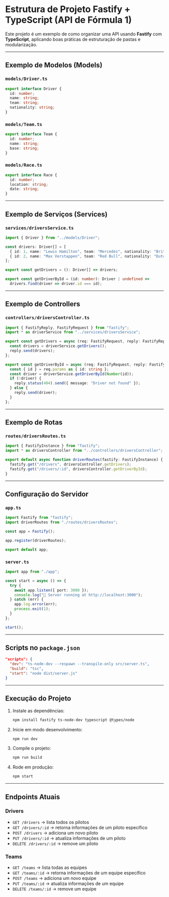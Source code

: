 # Estrutura de Projeto Fastify + TypeScript (API de Fórmula 1)

Este projeto é um exemplo de como organizar uma API usando **Fastify**
com **TypeScript**, aplicando boas práticas de estruturação de pastas e
modularização.

------------------------------------------------------------------------

## Exemplo de Modelos (Models)

### `models/Driver.ts`

``` ts
export interface Driver {
  id: number;
  name: string;
  team: string;
  nationality: string;
}
```

### `models/Team.ts`

``` ts
export interface Team {
  id: number;
  name: string;
  base: string;
}
```

### `models/Race.ts`

``` ts
export interface Race {
  id: number;
  location: string;
  date: string;
}
```

------------------------------------------------------------------------

## Exemplo de Serviços (Services)

### `services/driversService.ts`

``` ts
import { Driver } from "../models/Driver";

const drivers: Driver[] = [
  { id: 1, name: "Lewis Hamilton", team: "Mercedes", nationality: "British" },
  { id: 2, name: "Max Verstappen", team: "Red Bull", nationality: "Dutch" },
];

export const getDrivers = (): Driver[] => drivers;

export const getDriverById = (id: number): Driver | undefined =>
  drivers.find(driver => driver.id === id);
```

------------------------------------------------------------------------

## Exemplo de Controllers

### `controllers/driversController.ts`

``` ts
import { FastifyReply, FastifyRequest } from "fastify";
import * as driverService from "../services/driversService";

export const getDrivers = async (req: FastifyRequest, reply: FastifyReply) => {
  const drivers = driverService.getDrivers();
  reply.send(drivers);
};

export const getDriverById = async (req: FastifyRequest, reply: FastifyReply) => {
  const { id } = req.params as { id: string };
  const driver = driverService.getDriverById(Number(id));
  if (!driver) {
    reply.status(404).send({ message: "Driver not found" });
  } else {
    reply.send(driver);
  }
};
```

------------------------------------------------------------------------

## Exemplo de Rotas

### `routes/driversRoutes.ts`

``` ts
import { FastifyInstance } from "fastify";
import * as driversController from "../controllers/driversController";

export default async function driverRoutes(fastify: FastifyInstance) {
  fastify.get("/drivers", driversController.getDrivers);
  fastify.get("/drivers/:id", driversController.getDriverById);
}
```

------------------------------------------------------------------------

## Configuração do Servidor

### `app.ts`

``` ts
import Fastify from "fastify";
import driverRoutes from "./routes/driversRoutes";

const app = Fastify();

app.register(driverRoutes);

export default app;
```

### `server.ts`

``` ts
import app from "./app";

const start = async () => {
  try {
    await app.listen({ port: 3000 });
    console.log("🚀 Server running at http://localhost:3000");
  } catch (err) {
    app.log.error(err);
    process.exit(1);
  }
};

start();
```

------------------------------------------------------------------------

## Scripts no `package.json`

``` json
"scripts": {
  "dev": "ts-node-dev --respawn --transpile-only src/server.ts",
  "build": "tsc",
  "start": "node dist/server.js"
}
```

------------------------------------------------------------------------

## Execução do Projeto

1.  Instale as dependências:

    ``` bash
    npm install fastify ts-node-dev typescript @types/node
    ```

2.  Inicie em modo desenvolvimento:

    ``` bash
    npm run dev
    ```

3.  Compile o projeto:

    ``` bash
    npm run build
    ```

4.  Rode em produção:

    ``` bash
    npm start
    ```

------------------------------------------------------------------------

## Endpoints Atuais
### Drivers
-   `GET /drivers` → lista todos os pilotos
-   `GET /drivers/:id` → retorna informações de um piloto específico
-   `POST /drivers` → adiciona um novo piloto
-   `PUT /drivers/:id` → atualiza informações de um piloto
-   `DELETE /drivers/:id` → remove um piloto

### Teams
-   `GET /teams` → lista todas as equipes
-   `GET /teams/:id` → retorna informações de um equipe específico
-   `POST /teams` → adiciona um novo equipe
-   `PUT /teams/:id` → atualiza informações de um equipe
-   `DELETE /teams/:id` → remove um equipe
